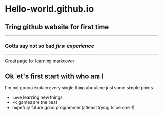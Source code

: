 # Hello-world.github.io
## Tring github website for first time
---------------------
### Gotta say not so bad *first experience*
------------------
[Great page for learning markdown](https://www.abhaytalreja.me/markdown-crash-course-learn-markdown-in-30-minutes-markdown-cheatsheet/)

## Ok let's first start with who am I
I'm not gonna explain every single thing about me 
just some simple points
- Love learning new things
- Pc games are the best
- hopefuly future good programmer (atleast trying to be one !!)

